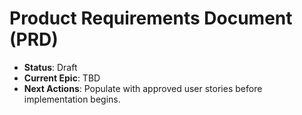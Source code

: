 # Product Requirements Document (PRD)

- **Status**: Draft
- **Current Epic**: TBD
- **Next Actions**: Populate with approved user stories before implementation begins.

